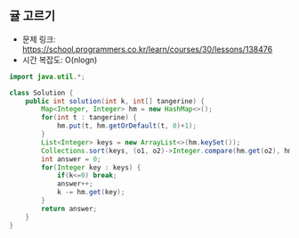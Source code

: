 ## 귤 고르기
* 문제 링크: https://school.programmers.co.kr/learn/courses/30/lessons/138476
* 시간 복잡도: O(nlogn)
```Java
import java.util.*;

class Solution {
    public int solution(int k, int[] tangerine) {
        Map<Integer, Integer> hm = new HashMap<>();
        for(int t : tangerine) {
            hm.put(t, hm.getOrDefault(t, 0)+1);
        }
        List<Integer> keys = new ArrayList<>(hm.keySet());
        Collections.sort(keys, (o1, o2)->Integer.compare(hm.get(o2), hm.get(o1)));
        int answer = 0;
        for(Integer key : keys) {
            if(k<=0) break;
            answer++;
            k -= hm.get(key);
        }
        return answer;
    }
}
```

